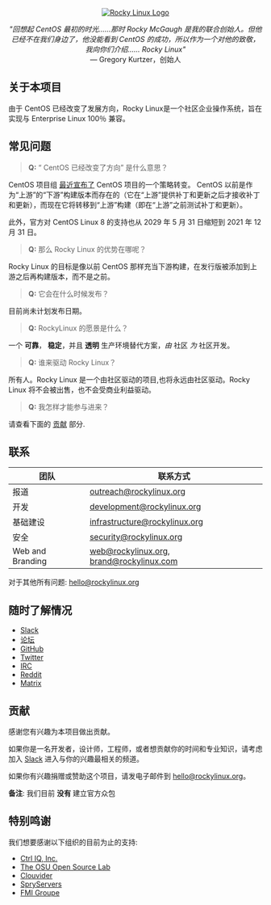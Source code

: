 <p align="center">
<a href="https://rockylinux.org/">
<img src="https://media.githubusercontent.com/media/rocky-linux/branding/main/logo-text-light%402x.png" alt="Rocky Linux Logo">
</a>
</p>

<p align="center">
<i>"回想起 CentOS 最初的时光……那时 Rocky McGaugh 是我的联合创始人。但他已经不在我们身边了，他没能看到 CentOS 的成功，所以作为一个对他的致敬，我向你们介绍…… Rocky Linux"</i><br>
— Gregory Kurtzer，创始人
</p>

## 关于本项目

由于 CentOS 已经改变了发展方向，Rocky Linux是一个社区企业操作系统，旨在实现与 Enterprise Linux 100％ 兼容。

## 常见问题

> **Q:** “ CentOS 已经改变了方向” 是什么意思？

CentOS 项目组 [最近宣布了](https://blog.centos.org/2020/12/future-is-centos-stream/) CentOS 项目的一个策略转变。 CentOS 以前是作为“上游”的“下游”构建版本而存在的（它在“上游”提供补丁和更新之后才接收补丁和更新），而现在它将转移到“上游”构建（即在“上游”之前测试补丁和更新）。

此外，官方对 CentOS Linux 8 的支持也从 2029 年 5 月 31 日缩短到 2021 年 12 月 31 日。

> **Q:** 那么 Rocky Linux 的优势在哪呢？

Rocky Linux 的目标是像以前 CentOS 那样充当下游构建，在发行版被添加到上游之后再构建版本，而不是之前。

> **Q:** 它会在什么时候发布？

目前尚未计划发布日期。
 
> **Q:** RockyLinux 的愿景是什么？

一个 **可靠**， **稳定**，并且 **透明** 生产环境替代方案，*由* 社区 *为* 社区开发。

> **Q:** 谁来驱动 Rocky Linux？

所有人。Rocky Linux 是一个由社区驱动的项目,也将永远由社区驱动。Rocky Linux 将不会被出售，也不会受商业利益驱动。

> **Q:** 我怎样才能参与进来？

请查看下面的 [贡献](#贡献) 部分.

## 联系

| 团队                           | 联系方式                       |
|-------------------------------|--------------------------------|
| 报道                           | outreach@rockylinux.org       |
| 开发                           | development@rockylinux.org    |
| 基础建设                       | infrastructure@rockylinux.org  |
| 安全                           | security@rockylinux.org        |
|Web and Branding	               | web@rockylinux.org, brand@rockylinux.com  |


对于其他所有问题: hello@rockylinux.org

## 随时了解情况

* [Slack](https://slack.rockylinux.org)
* [论坛](https://forums.rockylinux.org/)
* [GitHub](https://github.com/rocky-linux/)
* [Twitter](https://twitter.com/rocky_linux)
* [IRC](https://webchat.freenode.net/?channels=rockylinux)
* [Reddit](https://www.reddit.com/r/RockyLinux)
* [Matrix](https://matrix.to/#/+rockylinux:matrix.org)

## 贡献

感谢您有兴趣为本项目做出贡献。

如果你是一名开发者，设计师，工程师，或者想贡献你的时间和专业知识，请考虑加入 [Slack](https://slack.rockylinux.org) 进入与你的兴趣最相关的频道。

如果你有兴趣捐赠或赞助这个项目，请发电子邮件到 hello@rockylinux.org。

**备注**: 我们目前 **没有** 建立官方众包

## 特别鸣谢

我们想要感谢以下组织的目前为止的支持:
* [Ctrl IQ, Inc.](https://www.ctrl-cmd.com)
* [The OSU Open Source Lab](https://osuosl.org/)
* [Clouvider](https://www.clouvider.co.uk/)
* [SpryServers](https://www.spryservers.net/)
* [FMI Groupe](https://www.fmi.fr/)

